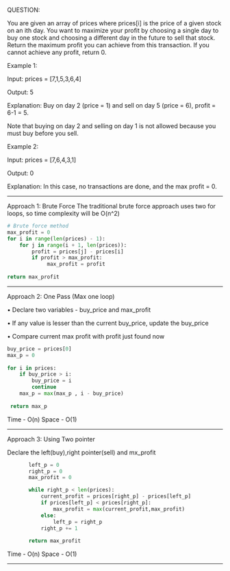 
QUESTION:

You are given an array of prices where prices[i] is the price of a given stock on an ith day.
You want to maximize your profit by choosing a single day to buy one stock and choosing a different day in the future to sell that stock.
Return the maximum profit you can achieve from this transaction. If you cannot achieve any profit, return 0.

Example 1:

Input: prices = [7,1,5,3,6,4]

Output: 5

Explanation: Buy on day 2 (price = 1) and sell on day 5 (price = 6), profit = 6-1 = 5.

Note that buying on day 2 and selling on day 1 is not allowed because you must buy before you sell.

Example 2:

Input: prices = [7,6,4,3,1]

Output: 0

Explanation: In this case, no transactions are done, and the max profit = 0.


****************************************************************************
Approach 1: Brute Force
The traditional brute force approach uses two for loops, so time complexity will be O(n^2)

 ```python
 # Brute force method
 max_profit = 0
 for i in range(len(prices) - 1):
     for j in range(i + 1, len(prices)):
         profit = prices[j] - prices[i]
         if profit > max_profit:
              max_profit = profit
                    
 return max_profit
```
*********************************************************************************

Approach 2: One Pass (Max one loop)

•  Declare two variables - buy_price and max_profit

•  If any value is lesser than the current buy_price, update the buy_price

•  Compare current max profit with profit just found now

  ```python
  buy_price = prices[0]
  max_p = 0     
        
  for i in prices:
      if buy_price > i:
          buy_price = i
          continue
      max_p = max(max_p , i - buy_price)
        
   return max_p
  ```
                        
 Time - O(n)
 Space - O(1)
 ****************************************************************************
 
 Approach 3: Using Two pointer
 
 Declare the left(buy),right pointer(sell) and mx_profit
 ```python
        left_p = 0 
        right_p = 0
        max_profit = 0

        while right_p < len(prices):
            current_profit = prices[right_p] - prices[left_p]
            if prices[left_p] < prices[right_p]:
                max_profit = max(current_profit,max_profit)
            else:
                left_p = right_p
            right_p += 1
            
        return max_profit
```
        
 Time - O(n)
 Space - O(1)
 ****************************************************************************
